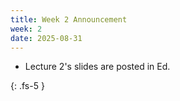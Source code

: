 ```yaml
---
title: Week 2 Announcement
week: 2
date: 2025-08-31
---
```


* Lecture 2's slides are posted in Ed.

{: .fs-5 }
